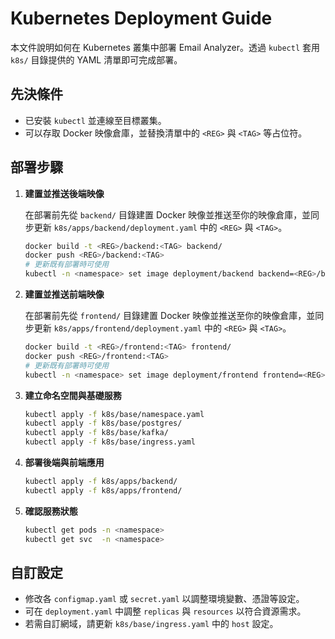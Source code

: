 # Kubernetes Deployment Guide

本文件說明如何在 Kubernetes 叢集中部署 Email Analyzer。透過 `kubectl` 套用 `k8s/` 目錄提供的 YAML 清單即可完成部署。

## 先決條件

- 已安裝 `kubectl` 並連線至目標叢集。
- 可以存取 Docker 映像倉庫，並替換清單中的 `<REG>` 與 `<TAG>` 等占位符。

## 部署步驟

1. **建置並推送後端映像**

   在部署前先從 `backend/` 目錄建置 Docker 映像並推送至你的映像倉庫，並同步更新 `k8s/apps/backend/deployment.yaml` 中的 `<REG>` 與 `<TAG>`。

   ```bash
   docker build -t <REG>/backend:<TAG> backend/
   docker push <REG>/backend:<TAG>
   # 更新既有部署時可使用
   kubectl -n <namespace> set image deployment/backend backend=<REG>/backend:<TAG>
   ```

2. **建置並推送前端映像**

   在部署前先從 `frontend/` 目錄建置 Docker 映像並推送至你的映像倉庫，並同步更新 `k8s/apps/frontend/deployment.yaml` 中的 `<REG>` 與 `<TAG>`。

   ```bash
   docker build -t <REG>/frontend:<TAG> frontend/
   docker push <REG>/frontend:<TAG>
   # 更新既有部署時可使用
   kubectl -n <namespace> set image deployment/frontend frontend=<REG>/frontend:<TAG>
   ```

3. **建立命名空間與基礎服務**

   ```bash
   kubectl apply -f k8s/base/namespace.yaml
   kubectl apply -f k8s/base/postgres/
   kubectl apply -f k8s/base/kafka/
   kubectl apply -f k8s/base/ingress.yaml
   ```

4. **部署後端與前端應用**

   ```bash
   kubectl apply -f k8s/apps/backend/
   kubectl apply -f k8s/apps/frontend/
   ```

5. **確認服務狀態**

   ```bash
   kubectl get pods -n <namespace>
   kubectl get svc  -n <namespace>
   ```

## 自訂設定

- 修改各 `configmap.yaml` 或 `secret.yaml` 以調整環境變數、憑證等設定。
- 可在 `deployment.yaml` 中調整 `replicas` 與 `resources` 以符合資源需求。
- 若需自訂網域，請更新 `k8s/base/ingress.yaml` 中的 `host` 設定。

